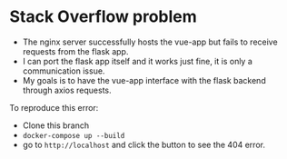 # Stack Overflow problem

- The nginx server successfully hosts the vue-app but fails to receive requests from the flask app. 
- I can port the flask app itself and it works just fine, it is only a communication issue.
- My goals is to have the vue-app interface with the flask backend through axios requests.

To reproduce this error:
- Clone this branch
- `docker-compose up --build`
- go to `http://localhost` and click the button to see the 404 error.
